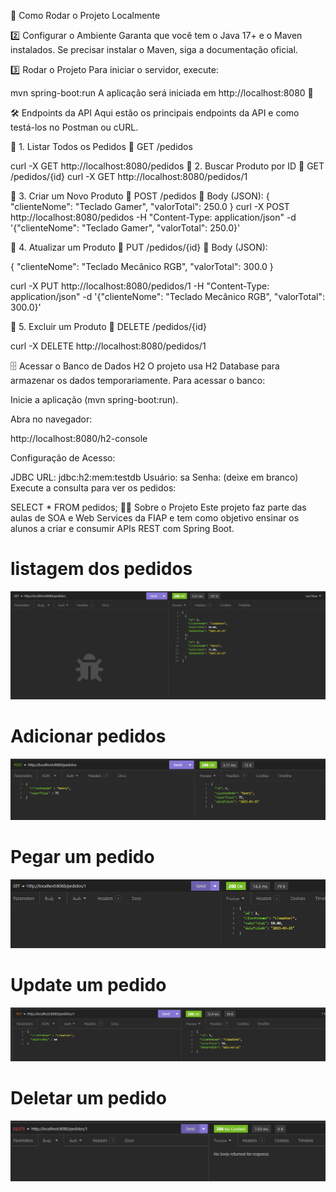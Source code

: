 🚀 Como Rodar o Projeto Localmente

2️⃣ Configurar o Ambiente Garanta que você tem o Java 17+ e o Maven instalados. Se precisar instalar o Maven, siga a documentação oficial.

3️⃣ Rodar o Projeto Para iniciar o servidor, execute:

mvn spring-boot:run A aplicação será iniciada em http://localhost:8080 🚀

🛠️ Endpoints da API Aqui estão os principais endpoints da API e como testá-los no Postman ou cURL.

🔹 1. Listar Todos os Pedidos 📌 GET /pedidos

curl -X GET http://localhost:8080/pedidos 🔹 2. Buscar Produto por ID 📌 GET /pedidos/{id} curl -X GET http://localhost:8080/pedidos/1

🔹 3. Criar um Novo Produto 📌 POST /pedidos 📌 Body (JSON): { "clienteNome": "Teclado Gamer", "valorTotal": 250.0 } curl -X POST http://localhost:8080/pedidos -H "Content-Type: application/json" -d '{"clienteNome": "Teclado Gamer", "valorTotal": 250.0}'

🔹 4. Atualizar um Produto 📌 PUT /pedidos/{id} 📌 Body (JSON):

{ "clienteNome": "Teclado Mecânico RGB", "valorTotal": 300.0 }

curl -X PUT http://localhost:8080/pedidos/1 -H "Content-Type: application/json" -d '{"clienteNome": "Teclado Mecânico RGB", "valorTotal": 300.0}'

🔹 5. Excluir um Produto 📌 DELETE /pedidos/{id}

curl -X DELETE http://localhost:8080/pedidos/1

🗄️ Acessar o Banco de Dados H2 O projeto usa H2 Database para armazenar os dados temporariamente. Para acessar o banco:

Inicie a aplicação (mvn spring-boot:run).

Abra no navegador:

http://localhost:8080/h2-console

Configuração de Acesso:

JDBC URL: jdbc:h2:mem:testdb Usuário: sa Senha: (deixe em branco) Execute a consulta para ver os pedidos:

SELECT * FROM pedidos; 👨‍🏫 Sobre o Projeto Este projeto faz parte das aulas de SOA e Web Services da FIAP e tem como objetivo ensinar os alunos a criar e consumir APIs REST com Spring Boot.

# listagem dos pedidos 

![Listagem dos Pedidos](img\list.png)

# Adicionar pedidos

![Adicionar Pedidos](img\add.png)

# Pegar um pedido

![Pegar 1 Pedidos](img\get1.png)

# Update um pedido

![Atualizar 1 pedido](img\update.png)

# Deletar um pedido

![Deletar 1 pedido](img\delete.png)



